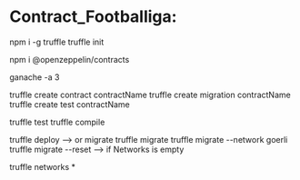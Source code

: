 # Contract_Footballiga:

npm i -g truffle
truffle init

npm i @openzeppelin/contracts

ganache -a 3

truffle create contract contractName
truffle create migration contractName
truffle create test contractName

truffle test
truffle compile

truffle deploy --> or migrate
truffle migrate
truffle migrate --network goerli
truffle migrate --reset --> if Networks is empty

truffle networks \*
